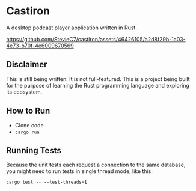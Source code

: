 # Castiron
A desktop podcast player application written in Rust.



https://github.com/StevieC7/castiron/assets/46426105/a2d8f29b-1a03-4e73-b70f-4e6009670569



## Disclaimer
This is still being written. It is not full-featured. This is a project being built for the purpose of learning the Rust programming language and exploring its ecosystem.

## How to Run
- Clone code
- `cargo run`

## Running Tests
Because the unit tests each request a connection to the same database, you might need to run tests in single thread mode, like this:

`cargo test -- --test-threads=1`
